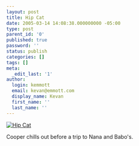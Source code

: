 ```yaml
---
layout: post
title: Hip Cat
date: 2005-03-14 14:08:38.000000000 -05:00
type: post
parent_id: '0'
published: true
password: ''
status: publish
categories: []
tags: []
meta:
  _edit_last: '1'
author:
  login: kemmott
  email: kevan@emmott.com
  display_name: Kevan
  first_name: ''
  last_name: ''
---
```

<p><a title="Hip Cat" href="http://www.flickr.com/photos/kevan/6534858/"><img class="flickrEmailImage" src="{{ site.url }}/assets/images/blog/6534858_5d7854bbe3_m.jpg" alt="Hip Cat" /></a></p>
<p>Cooper chills out before a trip to Nana and Babo's.</p>
